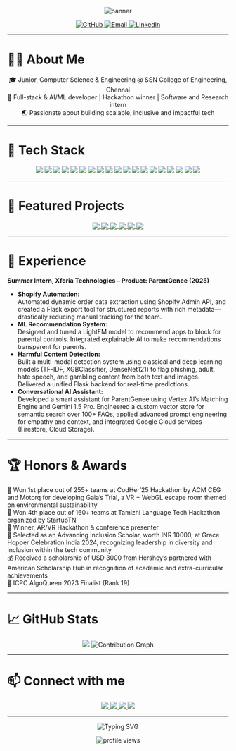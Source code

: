 <p align="center">
  <img src="https://capsule-render.vercel.app/api?type=waving&color=0:6e45e2,100:88d3ce&height=180&section=header&text=Hi,%20I'm%20Mokitha%20S👋!%20&fontSize=40&fontAlign=50&fontColor=ffffff" alt="banner"/>
</p>

<p align="center">
  <a href="https://github.com/smoke2005">
    <img src="https://img.shields.io/github/followers/smoke2005?label=Follow&style=social" alt="GitHub"/>
  </a>
  <a href="mailto:mokithapriyan@gmail.com">
    <img src="https://img.shields.io/badge/email-%23EA4335.svg?&style=for-the-badge&logo=gmail&logoColor=white" alt="Email"/>
  </a>
  <a href="https://www.linkedin.com/in/mokitha-s-a4ab14275/" target="_blank">
    <img src="https://img.shields.io/badge/LinkedIn-%230077B5.svg?&style=for-the-badge&logo=linkedin&logoColor=white" alt="LinkedIn"/>
  </a>
</p>

---

# 👩‍💻 About Me

<p align="center">
🎓 Junior, Computer Science & Engineering @ SSN College of Engineering, Chennai<br>
🚀 Full-stack & AI/ML developer | Hackathon winner | Software and Research intern<br>
🌏 Passionate about building scalable, inclusive and impactful tech<br>
</p>

---

# 🧰 Tech Stack

<p align="center">
  <img src="https://img.shields.io/badge/Java-ED8B00?style=for-the-badge&logo=java&logoColor=white"/>
  <img src="https://img.shields.io/badge/C-00599C?style=for-the-badge&logo=c&logoColor=white"/>
  <img src="https://img.shields.io/badge/Python-3776AB?style=for-the-badge&logo=python&logoColor=white"/>
  <img src="https://img.shields.io/badge/JavaScript-F7DF1E?style=for-the-badge&logo=javascript&logoColor=black"/>
  <img src="https://img.shields.io/badge/C%23-239120?style=for-the-badge&logo=c-sharp&logoColor=white"/>
  <img src="https://img.shields.io/badge/React-20232a?style=for-the-badge&logo=react&logoColor=61dafb"/>
  <img src="https://img.shields.io/badge/Node.js-339933?style=for-the-badge&logo=nodedotjs&logoColor=white"/>
  <img src="https://img.shields.io/badge/Flask-000000?style=for-the-badge&logo=flask&logoColor=white"/>
  <img src="https://img.shields.io/badge/Pandas-150458?style=for-the-badge&logo=pandas&logoColor=white"/>
  <img src="https://img.shields.io/badge/Numpy-013243?style=for-the-badge&logo=numpy&logoColor=white"/>
  <img src="https://img.shields.io/badge/scikit--learn-F7931E?style=for-the-badge&logo=scikitlearn&logoColor=white"/>
  <img src="https://img.shields.io/badge/TensorFlow-FF6F00?style=for-the-badge&logo=tensorflow&logoColor=white"/>
  <img src="https://img.shields.io/badge/MongoDB-47A248?style=for-the-badge&logo=mongodb&logoColor=white"/>
  <img src="https://img.shields.io/badge/Firebase-FFCA28?style=for-the-badge&logo=firebase&logoColor=black"/>
  <img src="https://img.shields.io/badge/MySQL-4479A1?style=for-the-badge&logo=mysql&logoColor=white"/>
  <img src="https://img.shields.io/badge/Unity-100000?style=for-the-badge&logo=unity&logoColor=white"/>
  <img src="https://img.shields.io/badge/GCP-4285F4?style=for-the-badge&logo=googlecloud&logoColor=white"/>
  <img src="https://img.shields.io/badge/GenAI-6e45e2?style=for-the-badge"/>
  <img src="https://img.shields.io/badge/Agentic AI-88d3ce?style=for-the-badge"/>
</p>

---

# 🌟 Featured Projects

<p align="center">
  <a href="https://github.com/smoke2005/LinguaSphere">
    <img align="center" src="https://github-readme-stats.vercel.app/api/pin/?username=smoke2005&repo=LinguaSphere&theme=react" />
  </a>
  <a href="https://github.com/smoke2005/wordle-game">
    <img align="center" src="https://github-readme-stats.vercel.app/api/pin/?username=smoke2005&repo=Wordle-Clone&theme=react" />
  </a>
  <a href="https://github.com/smoke2005/smart-app-recommender">
    <img align="center" src="https://github-readme-stats.vercel.app/api/pin/?username=smoke2005&repo=smart-app-recommender&theme=react" />
  </a>
  <a href="https://github.com/smoke2005/url-content-classifier">
    <img align="center" src="https://github-readme-stats.vercel.app/api/pin/?username=smoke2005&repo=url-content-classifier&theme=react" />
  </a>
  <a href="https://github.com/smoke2005/ShePlays-SheWins">
    <img align="center" src="https://github-readme-stats.vercel.app/api/pin/?username=smoke2005&repo=ShePlays-SheWins&theme=react" />
  </a>
  <a href="https://github.com/smoke2005/pg-chatbot">
    <img align="center" src="https://github-readme-stats.vercel.app/api/pin/?username=smoke2005&repo=pg-chatbot&theme=react" />
  </a>
</p>

---

# 💼 Experience

**Summer Intern, Xforia Technologies – Product: ParentGenee (2025)**

- **Shopify Automation:**  
  Automated dynamic order data extraction using Shopify Admin API, and created a Flask export tool for structured reports with rich metadata—drastically reducing manual tracking for the team.
- **ML Recommendation System:**  
  Designed and tuned a LightFM model to recommend apps to block for parental controls. Integrated explainable AI to make recommendations transparent for parents.
- **Harmful Content Detection:**  
  Built a multi-modal detection system using classical and deep learning models (TF-IDF, XGBClassifier, DenseNet121) to flag phishing, adult, hate speech, and gambling content from both text and images. Delivered a unified Flask backend for real-time predictions.
- **Conversational AI Assistant:**  
  Developed a smart assistant for ParentGenee using Vertex AI’s Matching Engine and Gemini 1.5 Pro. Engineered a custom vector store for semantic search over 100+ FAQs, applied advanced prompt engineering for empathy and context, and integrated Google Cloud services (Firestore, Cloud Storage).

---

# 🏆 Honors & Awards

  🥇 Won 1st place out of 255+ teams at CodHer’25 Hackathon by ACM CEG and Motorq for developing Gaia’s Trial, a VR + WebGL escape room themed on environmental sustainability <br>
  🏅 Won 4th place out of 160+ teams at Tamizhi Language Tech Hackathon organized by StartupTN<br>
  🥇 Winner, AR/VR Hackathon & conference presenter <br>
  🌟 Selected as an Advancing Inclusion Scholar, worth INR 10000, at Grace Hopper Celebration India 2024, recognizing leadership in diversity and inclusion within the tech community <br>
  💰 Received a scholarship of USD 3000 from Hershey’s partnered with American Scholarship Hub in recognition of academic and extra-curricular achievements <br>
  🏅 ICPC AlgoQueen 2023 Finalist (Rank 19)

---

# 📈 GitHub Stats

<p align="center">
  <img src="https://github-readme-stats.vercel.app/api?username=smoke2005&show_icons=true&theme=react"/>
  <img src="https://github-readme-activity-graph.vercel.app/graph?username=smoke2005&theme=react-dark&hide_border=true&area=true" alt="Contribution Graph"/>
</p>

---

# 📫 Connect with me

<p align="center">
  <a href="https://github.com/smoke2005">
    <img src="https://img.shields.io/badge/GitHub-smoke2005-181717?style=for-the-badge&logo=github"/>
  </a>
  <a href="mailto:mokithapriyan@gmail.com">
    <img src="https://img.shields.io/badge/Email-mokithapriyan@gmail.com-EA4335?style=for-the-badge&logo=gmail&logoColor=white"/>
  </a>
  <a href="https://www.linkedin.com/in/mokitha-s-a4ab14275/">
    <img src="https://img.shields.io/badge/LinkedIn-mokitha--s--a4ab14275-0077B5?style=for-the-badge&logo=linkedin&logoColor=white"/>
  </a>
  <a href="https://medium.com/@mokithapriyan">
    <img src="https://img.shields.io/badge/Medium-@mokithapriyan?style=for-the-badge&logo=medium&logoColor=white"/>
  </a>
</p>

---

<p align="center">
  <img src="https://readme-typing-svg.demolab.com/?lines=Code+with+curiosity.;Build+for+impact.;Keep+learning+and+sharing!&font=Fira%20Code&center=true&width=500&height=40&duration=3000&pause=800" alt="Typing SVG" />
</p>

<p align="center">
  <img src="https://komarev.com/ghpvc/?username=smoke2005&label=PROFILE+VIEWS&color=0e75b6&style=for-the-badge" alt="profile views"/>
</p>

<!--
for recruiters: open to internships and collaborations full-stack development and AI/ML!
-->
